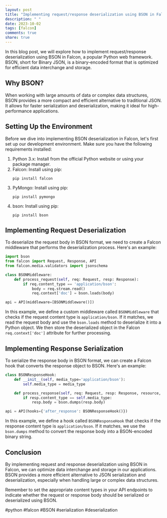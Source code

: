 ```yaml
---
layout: post
title: "Implementing request/response deserialization using BSON in Falcon"
description: " "
date: 2023-10-02
tags: [falcon]
comments: true
share: true
---
```


In this blog post, we will explore how to implement request/response deserialization using BSON in Falcon, a popular Python web framework. BSON, short for Binary JSON, is a binary-encoded format that is optimized for efficient data interchange and storage.

## Why BSON?

When working with large amounts of data or complex data structures, BSON provides a more compact and efficient alternative to traditional JSON. It allows for faster serialization and deserialization, making it ideal for high-performance applications.

## Setting Up the Environment

Before we dive into implementing BSON deserialization in Falcon, let's first set up our development environment. Make sure you have the following requirements installed:

1. Python 3.x: Install from the official Python website or using your package manager.
2. Falcon: Install using pip:
   ```
   pip install falcon
   ```
3. PyMongo: Install using pip:
   ```
   pip install pymongo
   ```
4. bson: Install using pip:
   ```
   pip install bson
   ```

## Implementing Request Deserialization

To deserialize the request body in BSON format, we need to create a Falcon middleware that performs the deserialization process. Here's an example:

```python
import bson
from falcon import Request, Response, API
from falcon.media.validators import jsonschema

class BSONMiddleware:
    def process_request(self, req: Request, resp: Response):
        if req.content_type == 'application/bson':
            body = req.stream.read()
            req.context['doc'] = bson.loads(body)

api = API(middleware=[BSONMiddleware()])
```

In this example, we define a custom middleware called `BSONMiddleware` that checks if the request content type is `application/bson`. If it matches, we read the request body and use the `bson.loads` method to deserialize it into a Python object. We then store the deserialized object in the Falcon `req.context['doc']` attribute for further processing.

## Implementing Response Serialization

To serialize the response body in BSON format, we can create a Falcon hook that converts the response object to BSON. Here's an example:

```python
class BSONResponseHook:
    def __init__(self, media_type='application/bson'):
        self.media_type = media_type

    def process_response(self, req: Request, resp: Response, resource, req_succeeded):
        if resp.content_type == self.media_type:
            resp.body = bson.dumps(resp.body)

api = API(hooks={'after_response': BSONResponseHook()})
```

In this example, we define a hook called `BSONResponseHook` that checks if the response content type is `application/bson`. If it matches, we use the `bson.dumps` method to convert the response body into a BSON-encoded binary string.

## Conclusion

By implementing request and response deserialization using BSON in Falcon, we can optimize data interchange and storage in our applications. BSON provides a more efficient alternative to JSON serialization and deserialization, especially when handling large or complex data structures.

Remember to set the appropriate content types in your API endpoints to indicate whether the request or response body should be serialized or deserialized using BSON.

#python #falcon #BSON #serialization #deserialization